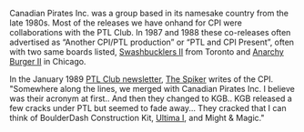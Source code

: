 Canadian Pirates Inc. was a group based in its namesake country from the late 1980s. Most of the releases we have onhand for CPI were collaborations with the PTL Club. In 1987 and 1988 these co-releases often advertised as “Another CPI/PTL production” or “PTL and CPI Present”, often with two same boards listed, [Swashbucklers II](https://demozoo.org/bbs/3668/) from Toronto and [Anarchy Burger II](https://demozoo.org/bbs/3823/) in Chicago.

In the January 1989 [PTL Club newsletter](/f/ad4905), [The Spiker](/p/the-spiker) writes of the CPI. 
"Somewhere along the lines, we merged with Canadian Pirates Inc. I believe was their acronym at first.. And then they changed to KGB.. KGB released a few cracks under PTL but seemed to fade away... They cracked that I can think of BoulderDash Construction Kit, [Ultima I](/f/ae3f82), and Might & Magic."
